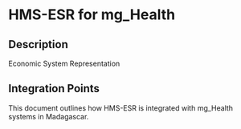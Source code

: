 # HMS-ESR for mg_Health

## Description

Economic System Representation

## Integration Points

This document outlines how HMS-ESR is integrated with mg_Health systems in Madagascar.
